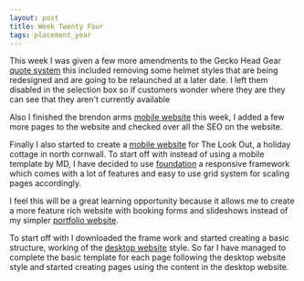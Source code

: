 ```yaml
---
layout: post
title: Week Twenty Four
tags: placement_year
---
```


This week I was given a few more amendments to the Gecko Head Gear [quote system](http://geckoheadgear.com/contact/quote) this included removing some helmet styles that are being redesigned and are going to be relaunched at a later date. I left them disabled in the selection box so if customers wonder where they are they can see that they aren't currently available

Also I finished the brendon arms [mobile website](http://brendonarms.co.uk) this week, I added a few more pages to the website and checked over all the SEO on the website.

Finally I also started to create a [mobile website](http://m.thelookoutincornwall.co.uk/FOUNDATION-MOBILESITE-BACKUP/) for The Look Out, a holiday cottage in north cornwall. To start off with instead of using a mobile template by MD, I have decided to use [foundation](http://foundation.zurb.com) a responsive framework which comes with a lot of features and easy to use grid system for scaling pages accordingly.

I feel this will be a great learning opportunity because it allows me to create a more feature rich website with booking forms and slideshows instead of my simpler [portfolio website](http://heybenshort.co.uk).

To start off with I downloaded the frame work and started creating a basic structure, working of the [desktop website](http://thelookoutincornwall.co.uk/) style. So far I have managed to complete the basic template for each page following the desktop website style and started creating pages using the content in the desktop website.